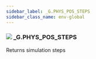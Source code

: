 ```yaml
---
sidebar_label: _G.PHYS_POS_STEPS
sidebar_class_name: env-global
---
```


### ![](/img/wiki/global.png) **_G**.PHYS_POS_STEPS
Returns simulation steps<br/>
